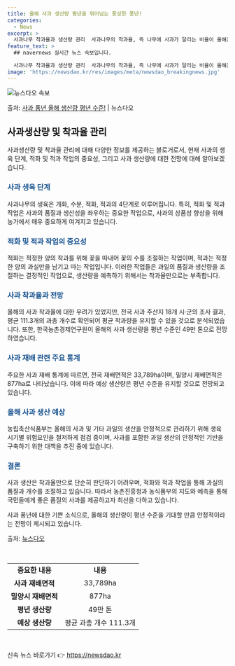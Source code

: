 ```yaml
---
title: 올해 사과 생산량 평년을 뛰어넘는 풍성한 풍년!
categories:
  - News
excerpt: >
  사과나무 착과율과 생산량 관리  사과나무의 착과율, 즉 나무에 사과가 달리는 비율이 올해는 30% 수준에 그…
feature_text: >
  ## navernews 실시간 뉴스 속보입니다.

  사과나무 착과율과 생산량 관리  사과나무의 착과율, 즉 나무에 사과가 달리는 비율이 올해는 30% 수준에 그…
image: 'https://newsdao.kr/res/images/meta/newsdao_breakingnews.jpg'
---
```


![뉴스다오 속보](https://newsdao.kr/res/images/meta/newsdao_breakingnews.jpg)

<p>출처: <a href="https://newsdao.kr/3999" rel="dofollow">사과 풍년 올해 생산량 평년 수준!</a> | 뉴스다오</p>

<h2 data-ke-size="size26">사과생산량 및 착과율 관리</h2>
사과생산량 및 착과율 관리에 대해 다양한 정보를 제공하는 블로거로서, 현재 사과의 생육 단계, 적화 및 적과 작업의 중요성, 그리고 사과 생산량에 대한 전망에 대해 알아보겠습니다.

<h3><b><span style="color: #1a5490;">사과 생육 단계</span></b></h3>
사과나무의 생육은 개화, 수분, 적화, 적과의 4단계로 이루어집니다. 특히, 적화 및 적과 작업은 사과의 품질과 생산성을 좌우하는 중요한 작업으로, 사과의 상품성 향상을 위해 농가에서 매우 중요하게 여겨지고 있습니다.

<h3><b><span style="color: #1a5490;">적화 및 적과 작업의 중요성</span></b></h3>
적화는 적정한 양의 착과를 위해 꽃을 따내어 꽃의 수를 조절하는 작업이며, 적과는 적정한 양의 과실만을 남기고 따는 작업입니다. 이러한 작업들은 과일의 품질과 생산량을 조절하는 결정적인 작업으로, 생산량을 예측하기 위해서는 착과율만으로는 부족합니다.

<h3><b><span style="color: #1a5490;">사과 착과율과 전망</span></b></h3>
올해의 사과 착과율에 대한 우려가 있었지만, 전국 사과 주산지 18개 시·군의 조사 결과, 평균 111.3개의 과총 개수로 확인되어 평균 착과량을 유지할 수 있을 것으로 분석되었습니다. 또한, 한국농촌경제연구원이 올해의 사과 생산량을 평년 수준인 49만 톤으로 전망하였습니다.

<h3><b><span style="color: #1a5490;">사과 재배 관련 주요 통계</span></b></h3>
주요한 사과 재배 통계에 따르면, 전국 재배면적은 33,789ha이며, 밀양시 재배면적은 877ha로 나타났습니다. 이에 따라 예상 생산량은 평년 수준을 유지할 것으로 전망되고 있습니다.

<h3><b><span style="color: #1a5490;">올해 사과 생산 예상</span></b></h3>
농립축산식품부는 올해의 사과 및 기타 과일의 생산을 안정적으로 관리하기 위해 생육 시기별 위험요인을 철저하게 점검 중이며, 사과를 포함한 과일 생산의 안정적인 기반을 구축하기 위한 대책을 추진 중에 있습니다.

<h3><b><span style="color: #1a5490;">결론</span></b></h3>
사과 생산은 착과율만으로 단순히 판단하기 어려우며, 적화와 적과 작업을 통해 과실의 품질과 개수를 조절하고 있습니다. 따라서 농촌진흥청과 농식품부의 지도와 예측을 통해 국민들에게 좋은 품질의 사과를 제공하고자 최선을 다하고 있습니다.

사과 풍년에 대한 기쁜 소식으로, 올해의 생산량이 평년 수준을 기대할 만큼 안정적이라는 전망이 제시되고 있습니다.

출처: [뉴스다오](https://newsdao.kr/3999)

<p data-ke-size="size16">&nbsp;</p>

<table>
<tbody>
<tr>
<td style="text-align: center; height: 17px;"><b>중요한 내용</b></td>
<td style="text-align: center; height: 17px;"><b>내용</b></td>
</tr>
<tr>
<td style="text-align: center; height: 17px;"><b>사과 재배면적</b></td>
<td style="text-align: center; height: 17px;">33,789ha</td>
</tr>
<tr>
<td style="text-align: center; height: 17px;"><b>밀양시 재배면적</b></td>
<td style="text-align: center; height: 17px;">877ha</td>
</tr>
<tr>
<td style="text-align: center; height: 17px;"><b>평년 생산량</b></td>
<td style="text-align: center; height: 17px;">49만 톤</td>
</tr>
<tr>
<td style="text-align: center; height: 17px;"><b>예상 생산량</b></td>
<td style="text-align: center; height: 17px;">평균 과총 개수 111.3개</td>
</tr>
</tbody>
</table>
<p data-ke-size="size16">&nbsp;</p> 

신속 뉴스 바로가기 👉 <a href="https://newsdao.kr" rel="dofollow">https://newsdao.kr</a>


